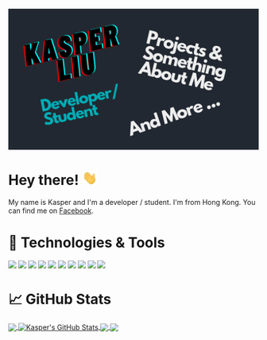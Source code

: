 [![Header](https://raw.githubusercontent.com/Kasper-Liu/Kasper-Liu/main/images/header.png "Header")](https://github.com/Kasper-Liu)

# Hey there! <img src="https://raw.githubusercontent.com/Kasper-Liu/Kasper-Liu/main/images/wave.gif" width="30px">
My name is Kasper and I'm a developer / student. I'm from Hong Kong. You can find me on [Facebook][1].

# 🔧 Technologies & Tools
![](https://img.shields.io/badge/OS-macOS-informational?style=flat&logo=macOS&logoColor=white&color=2bbc8a)
![](https://img.shields.io/badge/Editor-VSCode-informational?style=flat&logo=visual-studio-code&logoColor=white&color=2bbc8a)
![](https://img.shields.io/badge/Code-Python-informational?style=flat&logo=python&logoColor=white&color=2bbc8a)
![](https://img.shields.io/badge/Code-JavaScript-informational?style=flat&logo=javascript&logoColor=white&color=2bbc8a)
![](https://img.shields.io/badge/Code-Django-informational?style=flat&logo=django&logoColor=white&color=2bbc8a)
![](https://img.shields.io/badge/Code-Make-informational?style=flat&logo=cmake&logoColor=white&color=2bbc8a)
![](https://img.shields.io/badge/Code-React-informational?style=flat&logo=React&logoColor=white&color=2bbc8a)
![](https://img.shields.io/badge/Shell-Zsh-informational?style=flat&logo=gnu-bash&logoColor=white&color=2bbc8a)
![](https://img.shields.io/badge/Tools-PostgreSQL-informational?style=flat&logo=postgresql&logoColor=white&color=2bbc8a)
![](https://img.shields.io/badge/Tools-Docker-informational?style=flat&logo=docker&logoColor=white&color=2bbc8a)

# &#x1f4c8; GitHub Stats
<a href="https://github.com/Kasper-Liu/Kasper-Liu">
  <img align="center" src="https://github-readme-stats.vercel.app/api/top-langs/?username=Kasper-Liu&hide=%22%22&title_color=ffffff&text_color=c9cacc&icon_color=2bbc8a&bg_color=1d1f21" />
</a>
<a href="https://github.com/Kasper-Liu/Kasper-Liu">
  <img align="center" src="https://github-readme-stats.vercel.app/api?username=Kasper-Liu&show_icons=true&line_height=27&count_private=true&title_color=ffffff&text_color=c9cacc&icon_color=2bbc8a&bg_color=1d1f21" alt="Kasper's GitHub Stats" />
</a>

<a href="https://github.com/Kasper-Liu/iTerm2-Color-Schemes">
  <img align="center" src="https://github-readme-stats.vercel.app/api/pin/?username=Kasper-Liu&repo=iTerm2-Color-Schemes&title_color=ffffff&text_color=c9cacc&icon_color=2bbc8a&bg_color=1d1f21" />
</a>

<a href="https://github.com/Kasper-Liu/AppInventorAPI">
  <img align="center" src="https://github-readme-stats.vercel.app/api/pin/?username=Kasper-Liu&repo=AppInventorAPI&title_color=ffffff&text_color=c9cacc&icon_color=2bbc8a&bg_color=1d1f21" />
</a>




[1]: https://www.facebook.com/kasper.liu.94/